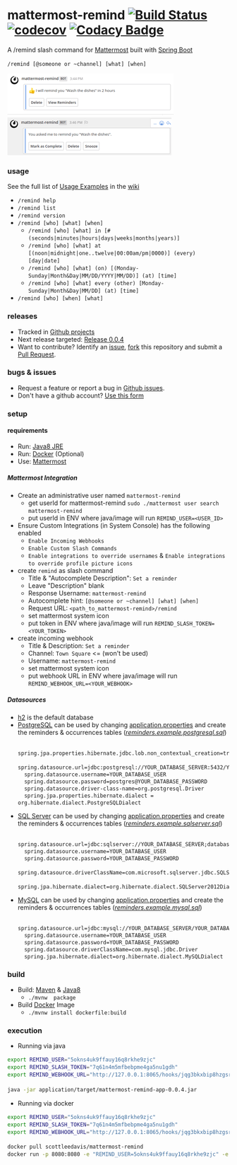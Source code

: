 # mattermost-remind [![Build Status](https://travis-ci.org/scottleedavis/mattermost-remind.svg?branch=master)](https://travis-ci.org/scottleedavis/mattermost-remind) [![codecov](https://codecov.io/gh/scottleedavis/mattermost-remind/branch/master/graph/badge.svg)](https://codecov.io/gh/scottleedavis/mattermost-remind) [![Codacy Badge](https://api.codacy.com/project/badge/Grade/11948b43df244a46b8f453e59998f488)](https://www.codacy.com/app/scottleedavis/mattermost-remind?utm_source=github.com&amp;utm_medium=referral&amp;utm_content=scottleedavis/mattermost-remind&amp;utm_campaign=Badge_Grade)

A /remind slash command for [Mattermost](https://mattermost.com/) built with [Spring Boot](https://spring.io/projects/spring-boot)

`/remind [@someone or ~channel] [what] [when]`

![set_reminder](set_reminder.png)
![reminded](reminded.png)

### usage

See the full list of [Usage Examples](https://github.com/scottleedavis/mattermost-remind/wiki/Usage) in the [wiki](https://github.com/scottleedavis/mattermost-remind/wiki) 
* `/remind help`
* `/remind list`
* `/remind version`
* `/remind [who] [what] [when]`
  * `/remind [who] [what] in [# (seconds|minutes|hours|days|weeks|months|years)]`
  * `/remind [who] [what] at [(noon|midnight|one..twelve|00:00am/pm|0000)] (every) [day|date]`
  * `/remind [who] [what] (on) [(Monday-Sunday|Month&Day|MM/DD/YYYY|MM/DD)] (at) [time]`
  * `/remind [who] [what] every (other) [Monday-Sunday|Month&Day|MM/DD] (at) [time]`
* `/remind [who] [when] [what]`

### releases

* Tracked in [Github projects](https://github.com/scottleedavis/mattermost-remind/projects)
* Next release targeted: [Release 0.0.4](https://github.com/scottleedavis/mattermost-remind/projects/3)
* Want to contribute?  Identify an [issue](https://github.com/scottleedavis/mattermost-remind/issues), [fork](https://help.github.com/articles/fork-a-repo/) this repository and submit a [Pull Request](https://github.com/scottleedavis/mattermost-remind/pulls).

### bugs & issues

* Request a feature or report a bug in [Github issues](https://github.com/scottleedavis/mattermost-remind/issues).
* Don't have a github account?  [Use this form](https://gitreports.com/issue/scottleedavis/mattermost-remind/)

### setup 

#### requirements
* Run: [Java8 JRE](http://openjdk.java.net/install/)
* Run: [Docker](https://www.docker.com/) (Optional)
* Use: [Mattermost](https://mattermost.com/) 

##### Mattermost Integration

* Create an administrative user named `mattermost-remind`
  * get userId for mattermost-remind `sudo ./mattermost user search mattermost-remind`
  * put userId in ENV where java/image will run `REMIND_USER=<USER_ID>`
* Ensure Custom Integrations (in System Console) has the following enabled
  * `Enable Incoming Webhooks`
  * `Enable Custom Slash Commands`
  * `Enable integrations to override usernames` & `Enable integrations to override profile picture icons`
* create `remind` as slash command
  * Title & "Autocomplete Description": `Set a reminder`
  * Leave "Description" blank
  * Response Username: `mattermost-remind`
  * Autocomplete hint: `[@someone or ~channel] [what] [when]`
  * Request URL: `<path_to_mattermost-remind>/remind`
  * set mattermost system icon
  * put token in ENV where java/image will run `REMIND_SLASH_TOKEN=<YOUR_TOKEN>`
* create incoming webhook
  * Title & Description: `Set a reminder`
  * Channel: `Town Square`  <= (won't be used)
  * Username: `mattermost-remind`
  * set mattermost system icon
  * put webhook URL in ENV where java/image will run `REMIND_WEBHOOK_URL=<YOUR_WEBHOOK>`

##### Datasources
* [h2](http://www.h2database.com/html/main.html) is the default database
* [PostgreSQL](https://www.postgresql.org/) can be used by changing [application.properties](application/src/main/resources/application.properties) and create the reminders & occurrences tables (_[reminders.example.postgresql.sql](scripts/reminders.example.postgresql.sql)_)
  ```$xslt
    spring.jpa.properties.hibernate.jdbc.lob.non_contextual_creation=true
    spring.datasource.url=jdbc:postgresql://YOUR_DATABASE_SERVER:5432/YOUR_DATABASE_NAME 
    spring.datasource.username=YOUR_DATABASE_USER 
    spring.datasource.password=postgres@YOUR_DATABASE_PASSWORD  
    spring.datasource.driver-class-name=org.postgresql.Driver
    spring.jpa.properties.hibernate.dialect = org.hibernate.dialect.PostgreSQLDialect
  ```
* [SQL Server](https://www.microsoft.com/en-us/sql-server/default.aspx) can be used by changing [application.properties](application/src/main/resources/application.properties) and create the reminders & occurrences tables  (_[reminders.example.sqlserver.sql](scripts/reminders.example.sqlserver.sql)_)
  ```$xslt
    spring.datasource.url=jdbc:sqlserver://YOUR_DATABASE_SERVER;databaseName=YOUR_DATABASE_NAME
    spring.datasource.username=YOUR_DATABASE_USER
    spring.datasource.password=YOUR_DATABASE_PASSWORD
    spring.datasource.driverClassName=com.microsoft.sqlserver.jdbc.SQLServerDriver
    spring.jpa.hibernate.dialect=org.hibernate.dialect.SQLServer2012Dialect
  ```
* [MySQL](https://www.mysql.com/) can be used by changing [application.properties](application/src/main/resources/application.properties) and create the reminders & occurrences tables  (_[reminders.example.mysql.sql](scripts/reminders.example.mysql.sql)_)
  ```$xslt
    spring.datasource.url=jdbc:mysql://YOUR_DATABASE_SERVER/YOUR_DATABASE_NAME
    spring.datasource.username=YOUR_DATABASE_USER
    spring.datasource.password=YOUR_DATABASE_PASSWORD
    spring.datasource.driverClassName=com.mysql.jdbc.Driver
    spring.jpa.hibernate.dialect=org.hibernate.dialect.MySQLDialect
  ```  
  
### build
* Build: [Maven](https://maven.apache.org/download.cgi) & [Java8](http://openjdk.java.net/install/)
  * `./mvnw  package`
* Build [Docker](https://www.docker.com/) Image 
  * `./mvnw install dockerfile:build`

### execution
* Running via java
```bash
export REMIND_USER="5okns4uk9ffauy16q8rkhe9zjc"
export REMIND_SLASH_TOKEN="7q61n4m5mfbebpme4ga5nu1gdh"
export REMIND_WEBHOOK_URL="http://127.0.0.1:8065/hooks/jqg3bkxbip8hzgsrsnzep5jqyc"

java -jar application/target/mattermost-remind-app-0.0.4.jar
```
* Running via docker 
```bash
export REMIND_USER="5okns4uk9ffauy16q8rkhe9zjc"
export REMIND_SLASH_TOKEN="7q61n4m5mfbebpme4ga5nu1gdh"
export REMIND_WEBHOOK_URL="http://127.0.0.1:8065/hooks/jqg3bkxbip8hzgsrsnzep5jqyc"

docker pull scottleedavis/mattermost-remind
docker run -p 8080:8080 -e "REMIND_USER=5okns4uk9ffauy16q8rkhe9zjc" -e "REMIND_SLASH_TOKEN=7q61n4m5mfbebpme4ga5nu1gdh" -e "REMIND_WEBHOOK_URL=http://127.0.0.1:8065/hooks/jqg3bkxbip8hzgsrsnzep5jqyc" scottleedavis/mattermost-remind:latest
```

